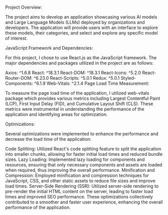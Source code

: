 
Project Overview:

The project aims to develop an application showcasing various AI models and Large Language Models (LLMs) deployed by organizations and developers. The application will provide users with an interface to explore these models, their categories, and select and explore any specific model of interest.

JavaScript Framework and Dependencies:

For this project, I chose to use React.js as the JavaScript framework. The major dependencies and packages utilized in the project are as follows:

Axios: ^1.6.8
React: ^18.3.1
React-DOM: ^18.3.1
React-Icons: ^5.2.0
React-Router-DOM: ^6.23.0
React-Scripts: ^5.0.1
Redux: ^5.0.1
Styled-Components: ^6.1.9
Web-Vitals: ^2.1.4
Page Load Time Measurement:

To measure the page load time of the application, I utilized web-vitals package which provides various metrics including Largest Contentful Paint (LCP), First Input Delay (FID), and Cumulative Layout Shift (CLS). These metrics were instrumental in understanding the performance of the application and identifying areas for optimization.

Optimizations:

Several optimizations were implemented to enhance the performance and decrease the load time of the application:

Code Splitting: Utilized React's code splitting feature to split the application into smaller chunks, allowing for faster initial load times and reduced bundle sizes.
Lazy Loading: Implemented lazy loading for components and resources, ensuring that only necessary components and assets are loaded when required, thus improving the overall performance.
Minification and Compression: Employed minification and compression techniques for JavaScript, CSS, and other static assets to reduce file sizes and improve load times.
Server-Side Rendering (SSR): Utilized server-side rendering to pre-render the initial HTML content on the server, leading to faster load times and improved SEO performance.
These optimizations collectively contributed to a smoother and faster user experience, enhancing the overall performance of the application.


 
 
